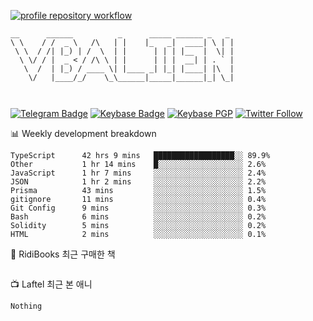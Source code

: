 [![profile repository workflow](https://github.com/vbalien/vbalien/actions/workflows/push.yml/badge.svg)](https://github.com/vbalien/vbalien/actions/workflows/push.yml)
```
__      ______          _      _____ ______ _   _ 
\ \    / /  _ \   /\   | |    |_   _|  ____| \ | |
 \ \  / /| |_) | /  \  | |      | | | |__  |  \| |
  \ \/ / |  _ < / /\ \ | |      | | |  __| | . ` |
   \  /  | |_) / ____ \| |____ _| |_| |____| |\  |
    \/   |____/_/    \_\______|_____|______|_| \_|
                                                  
                                                  
```
[![Telegram Badge](https://img.shields.io/badge/-Telegram-2CA5E0?logo=telegram)](https://t.me/vbalien)
[![Keybase Badge](https://img.shields.io/badge/-Keybase-33A0FF?logo=keybase&logoColor=white)](https://keybase.io/vbalien)
[![Keybase PGP](https://img.shields.io/keybase/pgp/vbalien)](http://sks.pod02.fleetstreetops.com/pks/lookup?search=0xE98CF73DE1E36F7D1B8A383AFD987F8DBE513071&fingerprint=on&op=index)
[![Twitter Follow](https://img.shields.io/twitter/follow/_elnyan)](https://twitter.com/_elnyan)

📊 Weekly development breakdown
```
TypeScript      42 hrs 9 mins   ██████████████████░░ 89.9%
Other           1 hr 14 mins    █░░░░░░░░░░░░░░░░░░░ 2.6%
JavaScript      1 hr 7 mins     ░░░░░░░░░░░░░░░░░░░░ 2.4%
JSON            1 hr 2 mins     ░░░░░░░░░░░░░░░░░░░░ 2.2%
Prisma          43 mins         ░░░░░░░░░░░░░░░░░░░░ 1.5%
gitignore       11 mins         ░░░░░░░░░░░░░░░░░░░░ 0.4%
Git Config      9 mins          ░░░░░░░░░░░░░░░░░░░░ 0.3%
Bash            6 mins          ░░░░░░░░░░░░░░░░░░░░ 0.2%
Solidity        5 mins          ░░░░░░░░░░░░░░░░░░░░ 0.2%
HTML            2 mins          ░░░░░░░░░░░░░░░░░░░░ 0.1%
```
📖 RidiBooks 최근 구매한 책
```
```
📺 Laftel 최근 본 애니
```
Nothing
```
